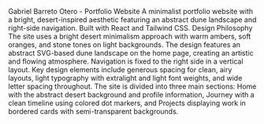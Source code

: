 Gabriel Barreto Otero - Portfolio Website
A minimalist portfolio website with a bright, desert-inspired aesthetic featuring an abstract dune landscape and right-side navigation. Built with React and Tailwind CSS.
Design Philosophy
The site uses a bright desert minimalism approach with warm ambers, soft oranges, and stone tones on light backgrounds. The design features an abstract SVG-based dune landscape on the home page, creating an artistic and flowing atmosphere. Navigation is fixed to the right side in a vertical layout.
Key design elements include generous spacing for clean, airy layouts, light typography with extralight and light font weights, and wide letter spacing throughout. The site is divided into three main sections: Home with the abstract desert background and profile information, Journey with a clean timeline using colored dot markers, and Projects displaying work in bordered cards with semi-transparent backgrounds.

